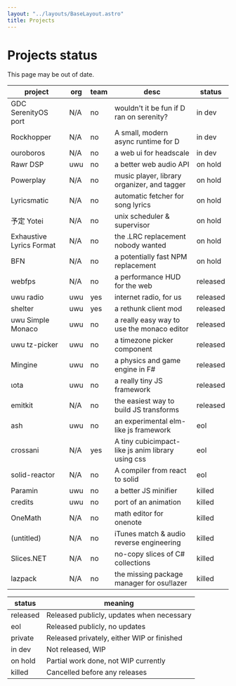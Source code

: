 ```yaml
---
layout: "../layouts/BaseLayout.astro"
title: Projects
---
```


# Projects status

This page may be out of date.

| project                  | org | team | desc                                                 | status   |
|--------------------------|-----|------|------------------------------------------------------|----------|
| GDC SerenityOS port      | N/A | no   | wouldn't it be fun if D ran on serenity?             | in dev   |
| Rockhopper               | N/A | no   | A small, modern async runtime for D                  | in dev   |
| ouroboros                | N/A | no   | a web ui for headscale                               | in dev   |
| Rawr DSP                 | uwu | no   | a better web audio API                               | on hold  |
| Powerplay                | N/A | no   | music player, library organizer, and tagger          | on hold  |
| Lyricsmatic              | N/A | no   | automatic fetcher for song lyrics                    | on hold  |
| 予定 Yotei                 | N/A | no   | unix scheduler & supervisor                          | on hold  |
| Exhaustive Lyrics Format | N/A | no   | the .LRC replacement nobody wanted                   | on hold  |
| BFN                      | N/A | no   | a potentially fast NPM replacement                   | on hold  |
| webfps                   | N/A | no   | a performance HUD for the web                        | released |
| uwu radio                | uwu | yes  | internet radio, for us                               | released |
| shelter                  | uwu | yes  | a rethunk client mod                                 | released |
| uwu Simple Monaco        | uwu | no   | a really easy way to use the monaco editor           | released |
| uwu tz-picker            | uwu | no   | a timezone picker component                          | released |
| Mingine                  | uwu | no   | a physics and game engine in F#                      | released |
| ιota                     | uwu | no   | a really tiny JS framework                           | released |
| emitkit                  | N/A | no   | the easiest way to build JS transforms               | released |
| ash                      | uwu | no   | an experimental elm-like js framework                | eol      |
| crossani                 | N/A | yes  | A tiny cubicimpact-like js anim library using css    | eol      |
| solid-reactor            | N/A | no   | A compiler from react to solid                       | eol      |
| Paramin                  | uwu | no   | a better JS minifier                                 | killed   |
| credits                  | uwu | no   | port of an animation                                 | killed   |
| OneMath                  | N/A | no   | math editor for onenote                              | killed   |
| (untitled)               | N/A | no   | iTunes match & audio reverse engineering             | killed   |
| Slices.NET               | N/A | no   | no-copy slices of C# collections                     | killed   |
| lazpack                  | N/A | no   | the missing package manager for osu!lazer            | killed   |

| status   | meaning                                     |
|----------|---------------------------------------------|
| released | Released publicly, updates when necessary   |
| eol      | Released publicly, no updates               |
| private  | Released privately, either WIP or finished  |
| in dev   | Not released, WIP                           |
| on hold  | Partial work done, not WIP currently        |
| killed   | Cancelled before any releases               |
